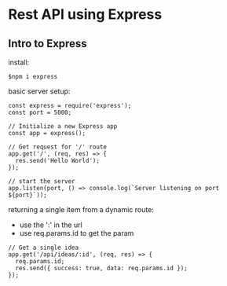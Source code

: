 # Rest API using Express

## Intro to Express
install:
``` JS Terminal
$npm i express
```

basic server setup:
``` JS server.js
const express = require('express');
const port = 5000;

// Initialize a new Express app
const app = express();

// Get request for '/' route
app.get('/', (req, res) => { 
  res.send('Hello World');
});

// start the server
app.listen(port, () => console.log(`Server listening on port ${port}`));
```

returning a single item from a dynamic route:
- use the ':' in the url
- use req.params.id to get the param
``` JS
// Get a single idea
app.get('/api/ideas/:id', (req, res) => { 
  req.params.id;
  res.send({ success: true, data: req.params.id });
});
```